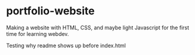 # portfolio-website
Making a website with HTML, CSS, and maybe light Javascript for the first time for learning webdev.

Testing why readme shows up before index.html
